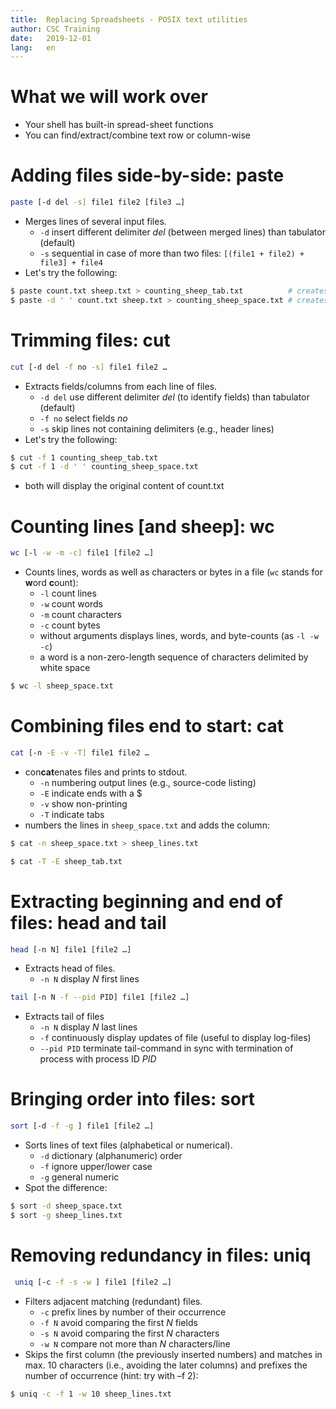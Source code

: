 ```yaml
---
title:	Replacing Spreadsheets - POSIX text utilities
author:	CSC Training
date:	2019-12-01
lang:	en
---
```



# What we will work over

- Your shell has built-in spread-sheet functions
- You can find/extract/combine text row or column-wise


# Adding files side-by-side: paste

```bash
paste [-d del -s] file1 file2 [file3 …]
```

- Merges lines of several input files.
  - `-d` insert different delimiter *del* (between merged lines) than tabulator (default)
  - `-s` sequential in case of more than two files: `[(file1 + file2) + file3] + file4`
- Let's try the following:

```bash
$ paste count.txt sheep.txt > counting_sheep_tab.txt          # creates merged file with tabulators
$ paste -d ' ' count.txt sheep.txt > counting_sheep_space.txt # creates merged file with spaces
```


# Trimming files: cut

```bash
cut [-d del -f no -s] file1 file2 …
```
- Extracts fields/columns from each line of files.
    - `-d del` use different delimiter *del* (to identify fields) than tabulator (default)
    - `-f no` select fields *no* 
    - `-s` skip lines not containing delimiters (e.g., header lines)
- Let's try the following:

```bash
$ cut -f 1 counting_sheep_tab.txt
$ cut -f 1 -d ' ' counting_sheep_space.txt
```

- both will display the original content of count.txt


# Counting lines [and sheep]: wc

```bash
wc [-l -w -m -c] file1 [file2 …]
```
- Counts lines, words as well as characters or bytes in a file (`wc` stands for **w**ord **c**ount):
    - `-l` count lines
    - `-w` count words
    - `-m` count characters
    - `-c` count bytes
    - without arguments displays lines, words, and byte-counts (as `-l -w -c`)
    - a word is a non-zero-length sequence of characters delimited by white space

```bash
$ wc -l sheep_space.txt
```


# Combining files end to start: cat

```bash
cat [-n -E -v -T] file1 file2 …
```
- con**cat**enates files and prints to stdout.
    - `-n` numbering output lines (e.g., source-code listing)
    - `-E` indicate ends with a $
    - `-v` show non-printing
    - `-T` indicate tabs
- numbers the lines in `sheep_space.txt` and adds the column:

```bash
$ cat -n sheep_space.txt > sheep_lines.txt
```

```bash
$ cat -T -E sheep_tab.txt
```


# Extracting beginning and end of files: head and tail

```bash
head [-n N] file1 [file2 …]
```

- Extracts head of files.
  - `-n N` display *N* first lines

```bash
tail [-n N -f --pid PID] file1 [file2 …]
```

- Extracts tail of files
  - `-n N` display *N* last lines
  - `-f` continuously display updates of file (useful to display log-files)
  - `--pid PID` terminate tail-command in sync with termination of process with process ID *PID*


# Bringing order into files: sort

```bash
sort [-d -f -g ] file1 [file2 …]
```

- Sorts lines of text files (alphabetical or numerical).
  - `-d` dictionary (alphanumeric) order
  - `-f` ignore upper/lower case
  - `-g` general numeric
- Spot the difference:

```bash
$ sort -d sheep_space.txt
$ sort -g sheep_lines.txt
```


# Removing redundancy in files: uniq

```bash
 uniq [-c -f -s -w ] file1 [file2 …]
```

- Filters adjacent matching (redundant) files.
    - `-c` prefix lines by number of their occurrence
    - `-f N` avoid comparing the first *N* fields
    - `-s N` avoid comparing the first *N* characters
    - `-w N` compare not more than *N* characters/line
- Skips the first column (the previously inserted numbers) and matches in max. 10 characters (i.e., avoiding the later columns) and prefixes the number of occurrence (hint: try with –f 2):

```bash
$ uniq -c -f 1 -w 10 sheep_lines.txt
```
